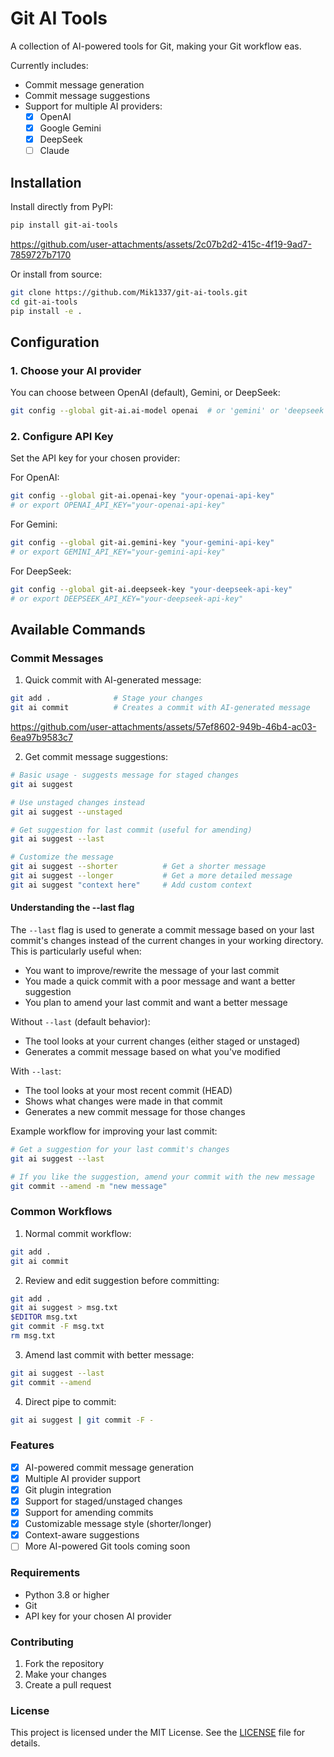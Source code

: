 # Git AI Tools

A collection of AI-powered tools for Git, making your Git workflow eas.

Currently includes:

- Commit message generation
- Commit message suggestions
- Support for multiple AI providers:
  - [x] OpenAI
  - [x] Google Gemini
  - [x] DeepSeek
  - [ ] Claude

## Installation

Install directly from PyPI:

```bash
pip install git-ai-tools
```

https://github.com/user-attachments/assets/2c07b2d2-415c-4f19-9ad7-7859727b7170

Or install from source:

```bash
git clone https://github.com/Mik1337/git-ai-tools.git
cd git-ai-tools
pip install -e .
```

## Configuration

### 1. Choose your AI provider

You can choose between OpenAI (default), Gemini, or DeepSeek:

```bash
git config --global git-ai.ai-model openai  # or 'gemini' or 'deepseek'
```



### 2. Configure API Key

Set the API key for your chosen provider:

For OpenAI:

```bash
git config --global git-ai.openai-key "your-openai-api-key"
# or export OPENAI_API_KEY="your-openai-api-key"
```

For Gemini:

```bash
git config --global git-ai.gemini-key "your-gemini-api-key"
# or export GEMINI_API_KEY="your-gemini-api-key"
```

For DeepSeek:

```bash
git config --global git-ai.deepseek-key "your-deepseek-api-key"
# or export DEEPSEEK_API_KEY="your-deepseek-api-key"
```

## Available Commands

### Commit Messages

1. Quick commit with AI-generated message:

```bash
git add .              # Stage your changes
git ai commit          # Creates a commit with AI-generated message
```

https://github.com/user-attachments/assets/57ef8602-949b-46b4-ac03-6ea97b9583c7


2. Get commit message suggestions:

```bash
# Basic usage - suggests message for staged changes
git ai suggest

# Use unstaged changes instead
git ai suggest --unstaged

# Get suggestion for last commit (useful for amending)
git ai suggest --last

# Customize the message
git ai suggest --shorter          # Get a shorter message
git ai suggest --longer           # Get a more detailed message
git ai suggest "context here"     # Add custom context
```

#### Understanding the --last flag

The `--last` flag is used to generate a commit message based on your last commit's changes instead of the current changes in your working directory. This is particularly useful when:

- You want to improve/rewrite the message of your last commit
- You made a quick commit with a poor message and want a better suggestion
- You plan to amend your last commit and want a better message

Without `--last` (default behavior):

- The tool looks at your current changes (either staged or unstaged)
- Generates a commit message based on what you've modified

With `--last`:

- The tool looks at your most recent commit (HEAD)
- Shows what changes were made in that commit
- Generates a new commit message for those changes

Example workflow for improving your last commit:

```bash
# Get a suggestion for your last commit's changes
git ai suggest --last

# If you like the suggestion, amend your commit with the new message
git commit --amend -m "new message"
```

### Common Workflows

1. Normal commit workflow:

```bash
git add .
git ai commit
```

2. Review and edit suggestion before committing:

```bash
git add .
git ai suggest > msg.txt
$EDITOR msg.txt
git commit -F msg.txt
rm msg.txt
```

3. Amend last commit with better message:

```bash
git ai suggest --last
git commit --amend
```

4. Direct pipe to commit:

```bash
git ai suggest | git commit -F -
```

### Features

- [x] AI-powered commit message generation
- [x] Multiple AI provider support
- [x] Git plugin integration
- [x] Support for staged/unstaged changes
- [x] Support for amending commits
- [x] Customizable message style (shorter/longer)
- [x] Context-aware suggestions
- [ ] More AI-powered Git tools coming soon

### Requirements

- Python 3.8 or higher
- Git
- API key for your chosen AI provider

### Contributing

1. Fork the repository
2. Make your changes
3. Create a pull request

### License

This project is licensed under the MIT License. See the [LICENSE](LICENSE) file for details.
